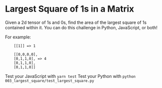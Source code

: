# Largest Square of 1s in a Matrix

Given a 2d tensor of 1s and 0s, find the area of the largest square of 1s contained within it. You can do this challenge in Python, JavaScript, or both!

For example:

        [[1]] => 1

        [[0,0,0,0],
        [0,1,1,0], => 4
        [0,1,1,0],
        [0,1,1,0]]

Test your JavaScript with `yarn test`
Test your Python with `python 003_largest_square/test_largest_square.py`
